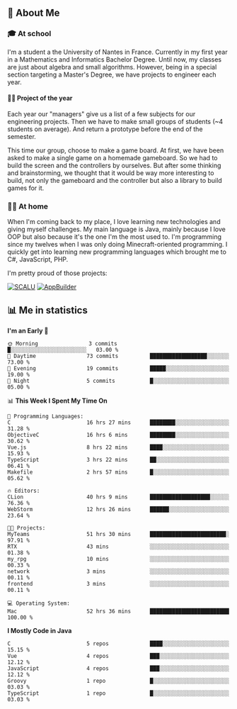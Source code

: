 ## 👀 About Me

### 🎓 At school

I'm a student a the University of Nantes in France. Currently in my first year in a Mathematics and Informatics Bachelor Degree. Until now, my classes are just about algebra and small algorithms. However, being in a special section targeting a Master's Degree, we have projects to engineer each year. 

#### 🔧🔬 Project of the year

Each year our "managers" give us a list of a few subjects for our engineering projects. Then we have to make small groups of students (~4 students on average). And return a prototype before the end of the semester.

This time our group, choose to make a game board. At first, we have been asked to make a single game on a homemade gameboard. So we had to build the screen and the controllers by ourselves. 
But after some thinking and brainstorming, we thought that it would be way more interesting to build, not only the gameboard and the controller but also a library to build games for it.

### 👨‍💻 At home

When I'm coming back to my place, I love learning new technologies and giving myself challenges. My main language is Java, mainly because I love OOP but also because it's the one I'm the most used to. I'm programming since my twelves when I was only doing Minecraft-oriented programming.  I quickly get into learning new programming languages which brought me to C#, JavaScript, PHP. 

I'm pretty proud of those projects:

[![SCALU](https://github-readme-stats.vercel.app/api/pin?username=renardfute&repo=SCALU)](https://github.com/renardfute/scalu)
[![AppBuilder](https://github-readme-stats.vercel.app/api/pin?username=pulsedev2&repo=AppBuilder)](https://github.com/pulsedev2/AppBuilder)

## 📊 Me in statistics
<!--START_SECTION:waka-->
**I'm an Early 🐤** 

```text
🌞 Morning                3 commits           █░░░░░░░░░░░░░░░░░░░░░░░░   03.00 % 
🌆 Daytime                73 commits          ██████████████████░░░░░░░   73.00 % 
🌃 Evening                19 commits          █████░░░░░░░░░░░░░░░░░░░░   19.00 % 
🌙 Night                  5 commits           █░░░░░░░░░░░░░░░░░░░░░░░░   05.00 % 
```


📊 **This Week I Spent My Time On** 

```text
💬 Programming Languages: 
C                        16 hrs 27 mins      ████████░░░░░░░░░░░░░░░░░   31.28 % 
ObjectiveC               16 hrs 6 mins       ████████░░░░░░░░░░░░░░░░░   30.62 % 
Vue.js                   8 hrs 22 mins       ████░░░░░░░░░░░░░░░░░░░░░   15.93 % 
TypeScript               3 hrs 22 mins       ██░░░░░░░░░░░░░░░░░░░░░░░   06.41 % 
Makefile                 2 hrs 57 mins       █░░░░░░░░░░░░░░░░░░░░░░░░   05.62 % 

🔥 Editors: 
CLion                    40 hrs 9 mins       ███████████████████░░░░░░   76.36 % 
WebStorm                 12 hrs 26 mins      ██████░░░░░░░░░░░░░░░░░░░   23.64 % 

🐱‍💻 Projects: 
MyTeams                  51 hrs 30 mins      ████████████████████████░   97.91 % 
RTX                      43 mins             ░░░░░░░░░░░░░░░░░░░░░░░░░   01.38 % 
my_rpg                   10 mins             ░░░░░░░░░░░░░░░░░░░░░░░░░   00.33 % 
network                  3 mins              ░░░░░░░░░░░░░░░░░░░░░░░░░   00.11 % 
frontend                 3 mins              ░░░░░░░░░░░░░░░░░░░░░░░░░   00.11 % 

💻 Operating System: 
Mac                      52 hrs 36 mins      █████████████████████████   100.00 % 
```

**I Mostly Code in Java** 

```text
C                        5 repos             ████░░░░░░░░░░░░░░░░░░░░░   15.15 % 
Vue                      4 repos             ███░░░░░░░░░░░░░░░░░░░░░░   12.12 % 
JavaScript               4 repos             ███░░░░░░░░░░░░░░░░░░░░░░   12.12 % 
Groovy                   1 repo              █░░░░░░░░░░░░░░░░░░░░░░░░   03.03 % 
TypeScript               1 repo              █░░░░░░░░░░░░░░░░░░░░░░░░   03.03 % 
```




<!--END_SECTION:waka-->
